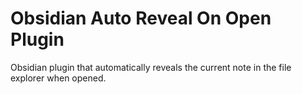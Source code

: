# Obsidian Auto Reveal On Open Plugin
Obsidian plugin that automatically reveals the current note in the file explorer when opened.
